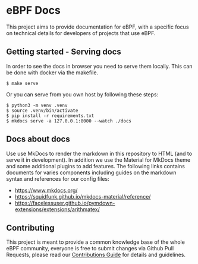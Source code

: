 # eBPF Docs

This project aims to provide documentation for eBPF, with a specific focus on technical details for developers of projects that use eBPF.

## Getting started - Serving docs

In order to see the docs in browser you need to serve them locally. This can be done with docker via the makefile.
```
$ make serve
```

Or you can serve from you own host by following these steps:
```
$ python3 -m venv .venv
$ source .venv/bin/activate
$ pip install -r requirements.txt
$ mkdocs serve -a 127.0.0.1:8000 --watch ./docs
```

## Docs about docs

Use use MkDocs to render the markdown in this repository to HTML (and to serve it in development). In addition we use the Material for MkDocs theme and some additional plugins to add features. The following links contains documents for varies components including guides on the markdown syntax and references for our config files:

* https://www.mkdocs.org/
* https://squidfunk.github.io/mkdocs-material/reference/
* https://facelessuser.github.io/pymdown-extensions/extensions/arithmatex/

## Contributing

This project is meant to provide a common knowledge base of the whole eBPF community, everyone is free to submit changes via Github Pull Requests, please read our [Contributions Guide](./contributions-guide.md) for details and guidelines.
